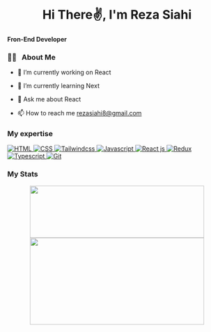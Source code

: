 <h1 align="center">Hi There✌, I'm Reza Siahi</h1
                               >
<h4>Fron-End Developer</h4>

<h3>👨‍💻 &nbsp; About Me</h3>

- 🔭 I’m currently working on React

- 🌱 I’m currently learning Next

- 💬 Ask me about React

- 📫 How to reach me rezasiahi8@gmail.com

<h3>My expertise</h3>

<p align="left">
    <a href="https://developer.mozilla.org/en-US/docs/Glossary/HTML5" target="_blank">
        <img 
        alt="HTML" src="https://camo.githubusercontent.com/49fbb99f92674cc6825349b154b65aaf4064aec465d61e8e1f9fb99da3d922a1/68747470733a2f2f696d672e736869656c64732e696f2f62616467652f68746d6c352d2532334533344632362e7376673f7374796c653d666f722d7468652d6261646765266c6f676f3d68746d6c35266c6f676f436f6c6f723d7768697465"/>
    </a>
    <a href="https://www.w3.org/TR/CSS/#css" target="_blank">
        <img 
        alt="CSS" src="https://camo.githubusercontent.com/e6b67b27998fca3bccf4c0ee479fc8f9de09d91f389cccfbe6cb1e29c10cfbd7/68747470733a2f2f696d672e736869656c64732e696f2f62616467652f637373332d2532333135373242362e7376673f7374796c653d666f722d7468652d6261646765266c6f676f3d63737333266c6f676f436f6c6f723d7768697465"/>
    </a>
    <a href="https://tailwindcss.com" target="_blank">
        <img 
        alt="Tailwindcss" src="https://camo.githubusercontent.com/ec8056bddf659d21de39b358d9786e56731cd767117e091348411666a5e7eee6/68747470733a2f2f696d672e736869656c64732e696f2f62616467652f7461696c77696e646373732d2532333338423241432e7376673f7374796c653d666f722d7468652d6261646765266c6f676f3d7461696c77696e642d637373266c6f676f436f6c6f723d7768697465"/>
    </a>
    <a href="https://javascript.info" target="_blank">
        <img 
        alt="Javascript" src="https://camo.githubusercontent.com/aeddc848275a1ffce386dc81c04541654ca07b2c43bbb8ad251085c962672aea/68747470733a2f2f696d672e736869656c64732e696f2f62616467652f6a6176617363726970742d2532333332333333302e7376673f7374796c653d666f722d7468652d6261646765266c6f676f3d6a617661736372697074266c6f676f436f6c6f723d253233463744463145"/>
    </a>
        <a href="https://react.dev" target="_blank">
        <img 
        alt="React js" src="https://camo.githubusercontent.com/ab4c3c731a174a63df861f7b118d6c8a6c52040a021a552628db877bd518fe84/68747470733a2f2f696d672e736869656c64732e696f2f62616467652f72656163742d2532333230323332612e7376673f7374796c653d666f722d7468652d6261646765266c6f676f3d7265616374266c6f676f436f6c6f723d253233363144414642"/>
    </a>
    </a>
        <a href="https://redux.js.org" target="_blank">
        <img 
        alt="Redux" src="https://camo.githubusercontent.com/9a7c7ebbabb2096c0ad0cac6f64bc9fe93f4954a3ae3f51d6f3e076ba462aab1/68747470733a2f2f696d672e736869656c64732e696f2f62616467652f72656475782d2532333539336438382e7376673f7374796c653d666f722d7468652d6261646765266c6f676f3d7265647578266c6f676f436f6c6f723d7768697465"/>
    </a>
    <a href="https://www.typescriptlang.org" target="_blank">
        <img 
        alt="Typescript" src="https://camo.githubusercontent.com/ee71fcc1aa3d059265517741dffc4161922fd744377e7a5f07c43381d0aa9aac/68747470733a2f2f696d672e736869656c64732e696f2f62616467652f747970657363726970742d2532333030374143432e7376673f7374796c653d666f722d7468652d6261646765266c6f676f3d74797065736372697074266c6f676f436f6c6f723d7768697465"/>
    </a>
        <a href="https://git-scm.com" target="_blank">
        <img 
        alt="Git" src="https://camo.githubusercontent.com/ec0d32e85caf4723d5182a75338c89f85a2c3679aed0c46c9ee9fd1c8dc2a316/68747470733a2f2f696d672e736869656c64732e696f2f62616467652f6769742d2532334630353033332e7376673f7374796c653d666f722d7468652d6261646765266c6f676f3d676974266c6f676f436f6c6f723d7768697465"/>
    </a>
</p>


<h3>My Stats</h3>
<div align="center">
    <img width="400px" height="120px" src="https://github-readme-stats.vercel.app/api/top-langs/?username=Reza0101&layout=compact&theme=blueberry&langs_count=4" />
    <img width="400px" height="200px" src="https://github-readme-streak-stats.herokuapp.com/?user=Reza0101&theme=blueberry" />
</div>
